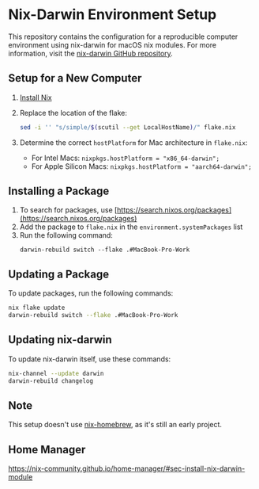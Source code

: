 # Nix-Darwin Environment Setup

This repository contains the configuration for a reproducible computer environment using nix-darwin for macOS nix modules. For more information, visit the [nix-darwin GitHub repository](https://github.com/LnL7/nix-darwin).

## Setup for a New Computer

1. [Install Nix](https://nixos.org/download/)

1. Replace the location of the flake:

   ```bash
   sed -i '' "s/simple/$(scutil --get LocalHostName)/" flake.nix
   ```

1. Determine the correct `hostPlatform` for Mac architecture in `flake.nix`:
   - For Intel Macs: `nixpkgs.hostPlatform = "x86_64-darwin";`
   - For Apple Silicon Macs: `nixpkgs.hostPlatform = "aarch64-darwin";`

## Installing a Package

1. To search for packages, use [https://search.nixos.org/packages](https://search.nixos.org/packages)
2. Add the package to `flake.nix` in the `environment.systemPackages` list
3. Run the following command:
   ```
   darwin-rebuild switch --flake .#MacBook-Pro-Work
   ```

## Updating a Package

To update packages, run the following commands:

```bash
nix flake update
darwin-rebuild switch --flake .#MacBook-Pro-Work
```

## Updating nix-darwin

To update nix-darwin itself, use these commands:

```bash
nix-channel --update darwin
darwin-rebuild changelog
```

## Note

This setup doesn't use [nix-homebrew](https://github.com/zhaofengli/nix-homebrew), as it's still an early project.

## Home Manager

https://nix-community.github.io/home-manager/#sec-install-nix-darwin-module
